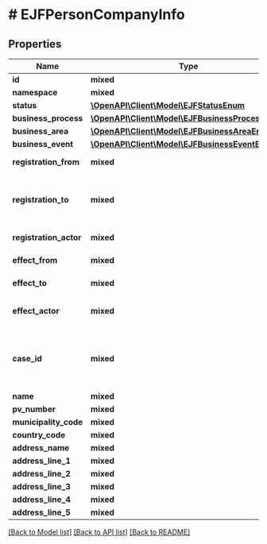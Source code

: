# # EJFPersonCompanyInfo

## Properties

Name | Type | Description | Notes
------------ | ------------- | ------------- | -------------
**id** | **mixed** | Persistent unik nøgle. |
**namespace** | **mixed** |  |
**status** | [**\OpenAPI\Client\Model\EJFStatusEnum**](EJFStatusEnum.md) |  | [optional]
**business_process** | [**\OpenAPI\Client\Model\EJFBusinessProcessEnum**](EJFBusinessProcessEnum.md) |  | [optional]
**business_area** | [**\OpenAPI\Client\Model\EJFBusinessAreaEnum**](EJFBusinessAreaEnum.md) |  | [optional]
**business_event** | [**\OpenAPI\Client\Model\EJFBusinessEventEnum**](EJFBusinessEventEnum.md) |  | [optional]
**registration_from** | **mixed** | Tidspunktet hvor registreringen er foretaget. |
**registration_to** | **mixed** | Tidspunktet hvor en ny registrering er foretaget på objektet, og hvor denne version således ikke længere er den seneste. | [optional]
**registration_actor** | **mixed** | Den aktør der har foretaget registreringen. |
**effect_from** | **mixed** | Tidspunktet hvorfra objektet har virkning. |
**effect_to** | **mixed** | Tidspunktet hvor objektets virkning ophører. | [optional]
**effect_actor** | **mixed** | Den aktør der har afstedkommet objektets virkning. |
**case_id** | **mixed** | Persistent unik nøgle for den Ejerskabshændelse behandling eller Person/Virksomhedshændelse behandling, som objektet senest er ændret ved. |
**name** | **mixed** |  |
**pv_number** | **mixed** |  | [optional]
**municipality_code** | **mixed** |  |
**country_code** | **mixed** |  | [optional]
**address_name** | **mixed** |  |
**address_line_1** | **mixed** |  | [optional]
**address_line_2** | **mixed** |  | [optional]
**address_line_3** | **mixed** |  | [optional]
**address_line_4** | **mixed** |  | [optional]
**address_line_5** | **mixed** |  | [optional]

[[Back to Model list]](../../README.md#models) [[Back to API list]](../../README.md#endpoints) [[Back to README]](../../README.md)
